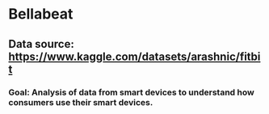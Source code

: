 # Bellabeat
## Data source: https://www.kaggle.com/datasets/arashnic/fitbit
### Goal: Analysis of data from smart devices to understand how consumers use their smart devices.

